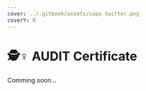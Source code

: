 ```yaml
---
cover: ../.gitbook/assets/capa twitter.png
coverY: 0
---
```


# 🕵♀ AUDIT Certificate

Comming soon...
